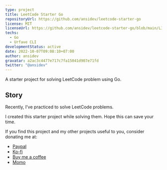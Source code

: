 ```yaml
---
type: project
title: LeetCode Starter Go
repositoryUrl: https://github.com/ansidev/leetcode-starter-go
license: MIT
licenseUrl: https://github.com/ansidev/leetcode-starter-go/blob/main/LICENSE
techs:
  - Go
  - Urfave CLI
developmentStatus: active
date: 2022-10-07T09:08:10+07:00
author: ansidev
gravatar: a2ac3c4477e717c7fa15041d907e71fd
twitter: "@ansidev"
---
```


A starter project for solving LeetCode problem using Go.

<!-- more -->

## Story

Recently, I've practiced to solve LeetCode problems.

I created this starter project while solving them. Hope this can save your time.

If you find this project and my other projects useful to you, consider donating me at:

- [Paypal](https://paypal.me/ansidev)
- [Ko-fi](https://ko-fi.com/ansidev)
- [Buy me a coffee](https://buymeacoffee.com/ansidev)
- [Momo](https://me.momo.vn/ansidev)
